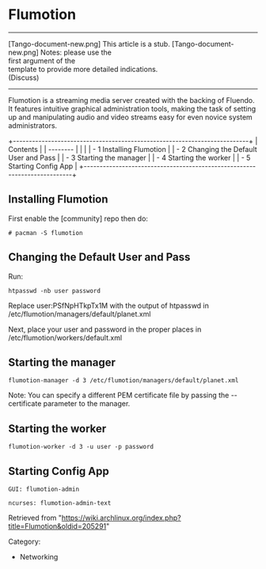 Flumotion
=========

  ------------------------ ------------------------ ------------------------
  [Tango-document-new.png] This article is a stub.  [Tango-document-new.png]
                           Notes: please use the    
                           first argument of the    
                           template to provide more 
                           detailed indications.    
                           (Discuss)                
  ------------------------ ------------------------ ------------------------

Flumotion is a streaming media server created with the backing of
Fluendo. It features intuitive graphical administration tools, making
the task of setting up and manipulating audio and video streams easy for
even novice system administrators.

+--------------------------------------------------------------------------+
| Contents                                                                 |
| --------                                                                 |
|                                                                          |
| -   1 Installing Flumotion                                               |
| -   2 Changing the Default User and Pass                                 |
| -   3 Starting the manager                                               |
| -   4 Starting the worker                                                |
| -   5 Starting Config App                                                |
+--------------------------------------------------------------------------+

Installing Flumotion
--------------------

First enable the [community] repo then do:

    # pacman -S flumotion

Changing the Default User and Pass
----------------------------------

Run:

    htpasswd -nb user password

Replace user:PSfNpHTkpTx1M with the output of htpasswd in
/etc/flumotion/managers/default/planet.xml

Next, place your user and password in the proper places in
/etc/flumotion/workers/default.xml

Starting the manager
--------------------

    flumotion-manager -d 3 /etc/flumotion/managers/default/planet.xml

Note: You can specify a different PEM certificate file by passing the
--certificate parameter to the manager.

Starting the worker
-------------------

    flumotion-worker -d 3 -u user -p password

Starting Config App
-------------------

    GUI: flumotion-admin

    ncurses: flumotion-admin-text

Retrieved from
"https://wiki.archlinux.org/index.php?title=Flumotion&oldid=205291"

Category:

-   Networking
